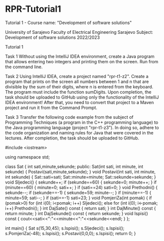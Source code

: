 # RPR-Tutorial1
Tutorial 1 - Course name: "Development of software solutions" 

University of Sarajevo Faculty of Electrical Engineering Sarajevo Subject: Development of software solutions 2022/2023

Tutorial 1

Task 1 Without using the IntelliJ IDEA environment, create a Java program that allows entering two integers and printing them on the screen. Run from the command line.

Task 2 Using IntelliJ IDEA, create a project named "rpr-t1-z2". Create a program that prints on the screen all numbers between 1 and n that are divisible by the sum of their digits, where n is entered from the keyboard. The program must include the function sumDigits. Upon completion, the task should be uploaded to GitHub using only the functionality of the IntelliJ IDEA environment! After that, you need to convert that project to a Maven project and run it from the Command Prompt.

Task 3 Transfer the following code example from the subject of Programming Techniques (a program in the C++ programming language) to the Java programming language (project "rpr-t1-z3"). In doing so, adhere to the code organization and naming rules for Java that were covered in the lectures. After completion, the task should be uploaded to GitHub.

#include \<iostream\>

using namespace std;

class Sat {
	int sati,minute,sekunde;
public:
	Sat(int sati, int minute, int sekunde) { Postavi(sati,minute,sekunde); }
	void Postavi(int sati, int minute, int sekunde) { Sat::sati=sati; Sat::minute=minute; Sat::sekunde=sekunde; }
	void Sljedeci() {
		sekunde++;
		if (sekunde==60) { sekunde=0; minute++; }
		if (minute==60) { minute=0; sati++; }
		if (sati==24) sati=0;
		}
	void Prethodni() {
		sekunde--;
		if (sekunde==-1) { sekunde=59; minute--; }
		if (minute==-1) { minute=59; sati--; }
		if (sati==-1) sati=23;
	}
	void PomjeriZa(int pomak) {
		if (pomak>0) for (int i(0); i<pomak; i++) Sljedeci();
		else for (int i(0); i<-pomak; i++) Prethodni();
	}
	int DajSate() const { return sati; }
	int DajMinute() const { return minute; }
	int DajSekunde() const { return sekunde; }
	void Ispisi() const { cout<<sati<<":"<<minute<<":"<<sekunde<<endl; }
	};

int main() {
	Sat s(15,30,45);
	s.Ispisi();
	s.Sljedeci();
	s.Ispisi();
	s.PomjeriZa(-48);
	s.Ispisi();
	s.Postavi(0,0,0);
	s.Ispisi();
	return 0;
	}
